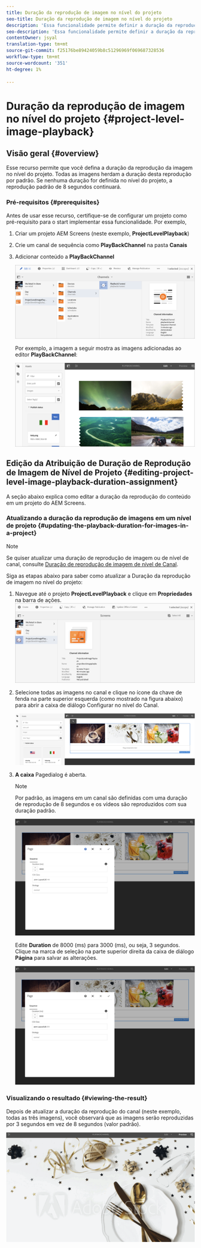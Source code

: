 ```yaml
---
title: Duração da reprodução de imagem no nível do projeto
seo-title: Duração da reprodução de imagem no nível do projeto
description: 'Essa funcionalidade permite definir a duração da reprodução da imagem no nível do projeto. '
seo-description: 'Essa funcionalidade permite definir a duração da reprodução da imagem no nível do projeto. '
contentOwner: jsyal
translation-type: tm+mt
source-git-commit: f25176be89424059b8c51296969f069687328536
workflow-type: tm+mt
source-wordcount: '351'
ht-degree: 1%

---
```



# Duração da reprodução de imagem no nível do projeto {#project-level-image-playback}

## Visão geral {#overview}

Esse recurso permite que você defina a duração da reprodução da imagem no nível do projeto. Todas as imagens herdam a duração desta reprodução por padrão. Se nenhuma duração for definida no nível do projeto, a reprodução padrão de 8 segundos continuará.

### Pré-requisitos {#prerequisites}

Antes de usar esse recurso, certifique-se de configurar um projeto como pré-requisito para o start implementar essa funcionalidade. Por exemplo,

1. Criar um projeto AEM Screens (neste exemplo, **ProjectLevelPlayback**)

1. Crie um canal de sequência como **PlayBackChannel** na pasta **Canais**

1. Adicionar conteúdo a **PlayBackChannel**

   ![ativos](assets/image_playback1.png)

   Por exemplo, a imagem a seguir mostra as imagens adicionadas ao editor **PlayBackChannel**:

   ![ativos](assets/image_playback2.png)

## Edição da Atribuição de Duração de Reprodução de Imagem de Nível de Projeto {#editing-project-level-image-playback-duration-assignment}

A seção abaixo explica como editar a duração da reprodução do conteúdo em um projeto do AEM Screens.

### Atualizando a duração da reprodução de imagens em um nível de projeto {#updating-the-playback-duration-for-images-in-a-project}


>[!NOTE]
>
>Se quiser atualizar uma duração de reprodução de imagem ou de nível de canal, consulte [Duração de reprodução de imagem de nível de Canal](channel-level-image-playback.md).

Siga as etapas abaixo para saber como atualizar a Duração da reprodução de imagem no nível do projeto:

1. Navegue até o projeto **ProjectLevelPlayback** e clique em **Propriedades** na barra de ações.
   ![ativos](assets/image_playback3.png)

1. Selecione todas as imagens no canal e clique no ícone da chave de fenda na parte superior esquerda (como mostrado na figura abaixo) para abrir a caixa de diálogo Configurar no nível do Canal.

   ![screen_shot_2019-06-25at95945am](assets/screen_shot_2019-06-25at95945am.png)

1. **A caixa** Pagedialog é aberta.

   >[!NOTE]
   >
   >Por padrão, as imagens em um canal são definidas com uma duração de reprodução de 8 segundos e os vídeos são reproduzidos com sua duração padrão.

   ![screen_shot_2019-06-25at100343am](assets/screen_shot_2019-06-25at100343am.png)

   Edite **Duration** de 8000 (ms) para 3000 (ms), ou seja, 3 segundos. Clique na marca de seleção na parte superior direita da caixa de diálogo **Página** para salvar as alterações.

   ![screen_shot_2019-06-25at101527am](assets/screen_shot_2019-06-25at101527am.png)

### Visualizando o resultado {#viewing-the-result}

Depois de atualizar a duração da reprodução do canal (neste exemplo, todas as três imagens), você observará que as imagens serão reproduzidas por 3 segundos em vez de 8 segundos (valor padrão).

![canal_pré-visualização](assets/channel_preview.gif)


